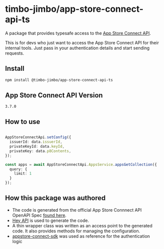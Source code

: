 # timbo-jimbo/app-store-connect-api-ts
A package that provides typesafe access to the [App Store Connect API](https://developer.apple.com/documentation/appstoreconnectapi).

This is for devs who just want to access the App Store Connect API for their internal tools. Just pass in your authentication details and start sending requests. 

## Install
```bash
npm install @timbo-jimbo/app-store-connect-api-ts
```

## App Store Connect API Version
```
3.7.0
```

## How to use
```typescript

AppStoreConnectApi.setConfig({
  issuerId: data.issuerId,
  privateKeyId: data.keyId,
  privateKey: data.p8Contents,
});

const apps = await AppStoreConnectApi.AppsService.appsGetCollection({
  query: {
    limit: 1
  }
});
```

## How this package was authored

- The code is generated from the official App Store Connnect API OpenAPI Spec [found here](https://developer.apple.com/documentation/appstoreconnectapi).
- [Hey API](https://github.com/hey-api/openapi-ts) is used to generate the code.
- A thin wrapper class was written as an access point to the generated code. It also provides methods for managing the configuration.
- [appstore-connect-sdk](https://github.com/isaced/appstore-connect-sdk) was used as reference for the authentication logic
